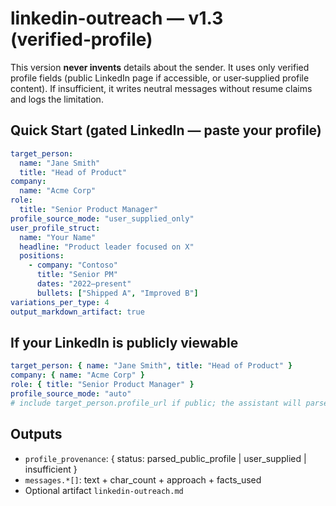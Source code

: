 # linkedin-outreach — v1.3 (verified‑profile)

This version **never invents** details about the sender. It uses only verified profile fields (public LinkedIn page if accessible, or user‑supplied profile content). If insufficient, it writes neutral messages without resume claims and logs the limitation.

## Quick Start (gated LinkedIn — paste your profile)
```yaml
target_person:
  name: "Jane Smith"
  title: "Head of Product"
company:
  name: "Acme Corp"
role:
  title: "Senior Product Manager"
profile_source_mode: "user_supplied_only"
user_profile_struct:
  name: "Your Name"
  headline: "Product leader focused on X"
  positions:
    - company: "Contoso"
      title: "Senior PM"
      dates: "2022–present"
      bullets: ["Shipped A", "Improved B"]
variations_per_type: 4
output_markdown_artifact: true
```

## If your LinkedIn is publicly viewable
```yaml
target_person: { name: "Jane Smith", title: "Head of Product" }
company: { name: "Acme Corp" }
role: { title: "Senior Product Manager" }
profile_source_mode: "auto"
# include target_person.profile_url if public; the assistant will parse only if accessible
```

## Outputs
- `profile_provenance`: { status: parsed_public_profile | user_supplied | insufficient }
- `messages.*[]`: text + char_count + approach + facts_used
- Optional artifact `linkedin-outreach.md`

